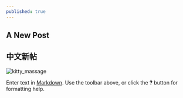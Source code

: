 ```yaml
---
published: true
---
```





## A New Post
## 中文新帖

![kitty_massage](http://45.media.tumblr.com/tumblr_m0snswMAV71qjbsw8o1_500.gif)

Enter text in [Markdown](http://daringfireball.net/projects/markdown/). Use the toolbar above, or click the **?** button for formatting help.
